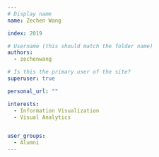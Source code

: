```yaml
---
# Display name
name: Zechen Wang

index: 2019

# Username (this should match the folder name)
authors:
  - zechenwang

# Is this the primary user of the site?
superuser: true

personal_url: ""

interests:
  - Information Visualization
  - Visual Analytics


user_groups:
  - Alumni
---
```

